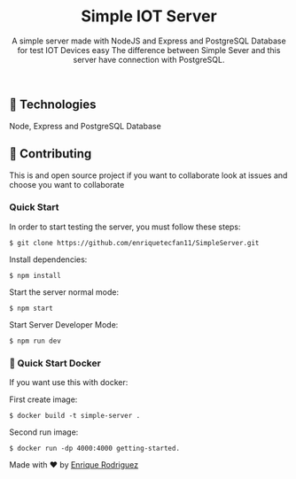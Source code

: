 <h1  align="center">Simple IOT Server</h1>
<p  align="center">
A simple server made with NodeJS and Express and PostgreSQL Database for test IOT Devices easy
The difference between Simple Sever and this server have connection with PostgreSQL.
<p>
<p>
<br />

## :rocket: Technologies ##

Node, Express and PostgreSQL Database

## :memo: Contributing ##

This is and open source project if you want to collaborate look at issues and choose you want to collaborate 

###  Quick Start

In order to start testing the server, you must follow these steps:

```console
$ git clone https://github.com/enriquetecfan11/SimpleServer.git
```
Install dependencies:

```console
$ npm install
```

  Start the server normal mode:

```console
$ npm start
```

Start Server Developer Mode:
```console
$ npm run dev
```
### 🐳 Quick Start Docker

If you want use this with docker:

First create image:

```console
$ docker build -t simple-server .
```

Second run image:

```console
$ docker run -dp 4000:4000 getting-started.
```

Made with :heart: by <a href="https://github.com/enriquetecfan11" target="_blank">Enrique Rodriguez</a>

